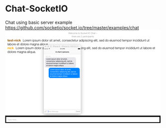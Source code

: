 # Chat-SocketIO
Chat using basic server example https://github.com/socketio/socket.io/tree/master/examples/chat
![alt text](screenshot/screenshot.png "screenshot")
